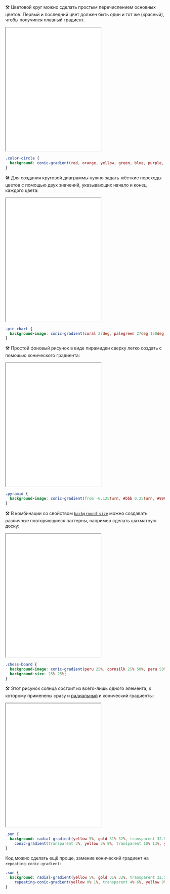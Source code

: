 🛠 Цветовой круг можно сделать простым перечислением основных цветов. Первый и последний цвет должен быть один и тот же (красный), чтобы получился плавный градиент.

<iframe title="Цветовой круг" src="../demos/color-circle/" height="390"></iframe>

```css
.color-circle {
  background: conic-gradient(red, orange, yellow, green, blue, purple, red);
}
```

🛠 Для создания круговой диаграммы нужно задать жёсткие переходы цветов с помощью двух значений, указывающих начало и конец каждого цвета:

<iframe title="Круговая диаграмма" src="../demos/pie-chart/" height="390"></iframe>

```css
.pie-chart {
  background-image: conic-gradient(coral 27deg, palegreen 27deg 150deg, skyblue 150deg);
}
```

🛠 Простой фоновый рисунок в виде пирамидки сверху легко создать с помощью конического градиента:

<iframe title="Пирамида сверху" src="../demos/pyramid/" height="390"></iframe>

```css
.pyramid {
  background-image: conic-gradient(from -0.125turn, #bbb 0.25turn, #999 0.25turn 0.5turn, #bbb 0.5turn 0.75turn, #eee 0.75turn);
}
```

🛠 В комбинации со свойством [`background-size`](/css/background-size) можно создавать различные повторяющиеся паттерны, например сделать шахматную доску:

<iframe title="Шахматные клетки" src="../demos/chess-board/" height="390"></iframe>

```css
.chess-board {
  background-image: conic-gradient(peru 25%, cornsilk 25% 50%, peru 50% 75%, cornsilk 75%);
  background-size: 25% 25%;
}
```

🛠 Этот рисунок солнца состоит из всего-лишь одного элемента, к которому применены сразу и [радиальный](/css/radial-gradient) и конический градиенты:

<iframe title="Солнце с лучами" src="../demos/sun/" height="390"></iframe>

```css
.sun {
  background: radial-gradient(yellow 5%, gold 31% 32%, transparent 32.5% 50%, lightskyblue 70%),
    conic-gradient(transparent 3%, yellow 5% 8%, transparent 10% 13%, yellow 15% 17%, transparent 20% 23%, yellow 25% 28%, transparent 30% 33%, yellow 35% 38%, transparent 40% 43%, yellow 45% 48%, transparent 50% 53%, yellow 55% 58%, transparent 60% 63%, yellow 65% 68%, transparent 70% 73%, yellow 75% 78%, transparent 80% 83%, yellow 85% 88%, transparent 90% 93%, yellow 95% 98%, transparent);
}
```

Код можно сделать ещё проще, заменив конический градиент на `repeating-conic-gradient`:

```css
.sun {
  background: radial-gradient(yellow 5%, gold 31% 32%, transparent 32.5% 50%, lightskyblue 70%),
    repeating-conic-gradient(yellow 0% 1%, transparent 4% 6%, yellow 9% 10%);
}
```
